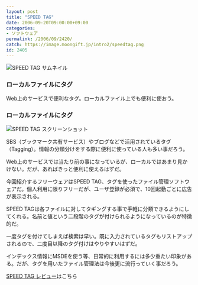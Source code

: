 ```yaml
---
layout: post
title: "SPEED TAG"
date: 2006-09-20T09:00:00+09:00
categories:
- ソフトウェア
permalink: /2006/09/2420/
catch: https://image.moongift.jp/intro2/speedtag.png
id: 2405
---
```

 ![SPEED TAG サムネイル](https://image.moongift.jp/intro2/speedtag.t.png "SPEED TAG サムネイル")
  

### ローカルファイルにタグ
  
Web上のサービスで便利なタグ。ローカルファイル上でも便利に使おう。  
<!--more-->  

### ローカルファイルにタグ
  

![SPEED TAG スクリーンショット](https://image.moongift.jp/intro2/speedtag.png "SPEED TAG スクリーンショット")

  

SBS（ブックマーク共有サービス）やブログなどで活用されているタグ（Tagging）。情報の分類分けをする際に便利に使っている人も多い事だろう。

  

Web上のサービスでは当たり前の事になっているが、ローカルではあまり見かけない。だが、あればきっと便利に使えるはずだ。

  

今回紹介するフリーウェアはSPEED TAG、タグを使ったファイル管理ソフトウェアだ。個人利用に限りフリーだが、ユーザ登録が必須で、10回起動ごとに広告が表示される。

  

SPEED TAGは各ファイルに対してタギングする事で手軽に分類できるようにしてくれる。名前と値という二段階のタグが付けられるようになっているのが特徴的だ。

  

一度タグを付けてしまえば検索は早い。既に入力されているタグもリストアップされるので、二度目以降のタグ付けはやりやすいはずだ。

  

インデックス情報にMSDEを使う等、日常的に利用するには多少重たい印象がある。だが、タグを用いたファイル管理法は今後更に流行っていく事だろう。

  

[SPEED TAG レビュー](http://fw.moongift.jp/review/i-2421.html)はこちら

